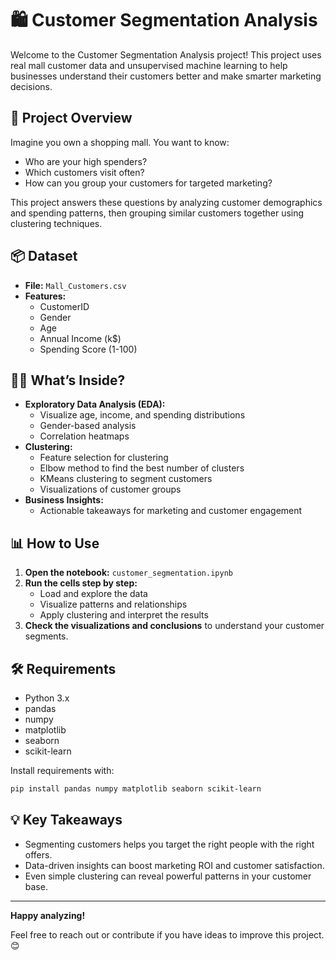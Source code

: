 # 🛍️ Customer Segmentation Analysis

Welcome to the Customer Segmentation Analysis project! This project uses real mall customer data and unsupervised machine learning to help businesses understand their customers better and make smarter marketing decisions.

## 🚀 Project Overview

Imagine you own a shopping mall. You want to know:
- Who are your high spenders?
- Which customers visit often?
- How can you group your customers for targeted marketing?

This project answers these questions by analyzing customer demographics and spending patterns, then grouping similar customers together using clustering techniques.

## 📦 Dataset
- **File:** `Mall_Customers.csv`
- **Features:**
  - CustomerID
  - Gender
  - Age
  - Annual Income (k$)
  - Spending Score (1-100)

## 🧑‍💻 What’s Inside?
- **Exploratory Data Analysis (EDA):**
  - Visualize age, income, and spending distributions
  - Gender-based analysis
  - Correlation heatmaps
- **Clustering:**
  - Feature selection for clustering
  - Elbow method to find the best number of clusters
  - KMeans clustering to segment customers
  - Visualizations of customer groups
- **Business Insights:**
  - Actionable takeaways for marketing and customer engagement

## 📊 How to Use
1. **Open the notebook:** `customer_segmentation.ipynb`
2. **Run the cells step by step:**
   - Load and explore the data
   - Visualize patterns and relationships
   - Apply clustering and interpret the results
3. **Check the visualizations and conclusions** to understand your customer segments.

## 🛠️ Requirements
- Python 3.x
- pandas
- numpy
- matplotlib
- seaborn
- scikit-learn

Install requirements with:
```bash
pip install pandas numpy matplotlib seaborn scikit-learn
```

## 💡 Key Takeaways
- Segmenting customers helps you target the right people with the right offers.
- Data-driven insights can boost marketing ROI and customer satisfaction.
- Even simple clustering can reveal powerful patterns in your customer base.

---

**Happy analyzing!**

Feel free to reach out or contribute if you have ideas to improve this project. 😊
